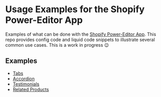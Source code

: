 # Usage Examples for the Shopify Power-Editor App

Examples of what can be done with the [Shopify Power-Editor App](https://apps.shopify.com/power-editor). 
This repo provides config code and liquid code snippets to illustrate several common use cases. This is a work in progress 😉

## Examples

* [Tabs](tabs)
* [Accordion](accordion)
* [Testimonials](testimonials)
* [Related Products](related-products)